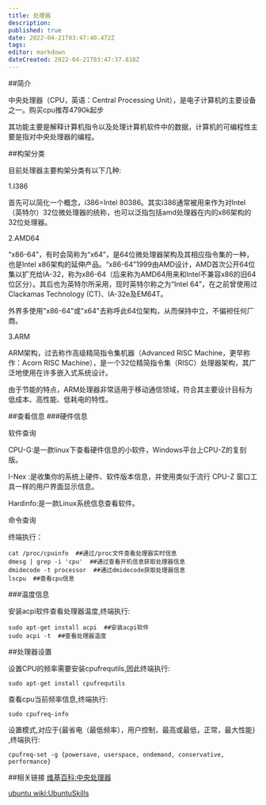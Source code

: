 ```yaml
---
title: 处理器
description: 
published: true
date: 2022-04-21T03:47:40.472Z
tags: 
editor: markdown
dateCreated: 2022-04-21T03:47:37.818Z
---
```


##简介

中央处理器（CPU，英语：Central Processing Unit），是电子计算机的主要设备之一。购买cpu推荐4790k起步

其功能主要是解释计算机指令以及处理计算机软件中的数据，计算机的可编程性主要是指对中央处理器的编程。

##构架分类

目前处理器主要构架分类有以下几种:

1.I386

首先可以简化一个概念，i386=Intel 80386。其实i386通常被用来作为对Intel（英特尔）32位微处理器的统称，也可以泛指包括amd处理器在内的x86架构的32位处理器。

2.AMD64

“x86-64”，有时会简称为“x64”，是64位微处理器架构及其相应指令集的一种，也是Intel x86架构的延伸产品。“x86-64”1999由AMD设计，AMD首次公开64位集以扩充给IA-32，称为x86-64（后来称为AMD64用来和Intel不兼容x86的旧64位区分）。其后也为英特尔所采用，现时英特尔称之为“Intel 64”，在之前曾使用过Clackamas Technology (CT)、IA-32e及EM64T。

外界多使用"x86-64"或"x64"去称呼此64位架构，从而保持中立，不偏袒任何厂商。

3.ARM

ARM架构，过去称作高级精简指令集机器（Advanced RISC Machine，更早称作：Acorn RISC Machine），是一个32位精简指令集（RISC）处理器架构，其广泛地使用在许多嵌入式系统设计。

由于节能的特点，ARM处理器非常适用于移动通信领域，符合其主要设计目标为低成本、高性能、低耗电的特性。

##查看信息
###硬件信息

软件查询

CPU-G:是一款linux下查看硬件信息的小软件，Windows平台上CPU-Z的复刻版。

I-Nex :是收集你的系统上硬件、软件版本信息，并使用类似于流行 CPU-Z 窗口工具一样的用户界面显示信息。

Hardinfo:是一款Linux系统信息查看软件。

命令查询

终端执行：

    cat /proc/cpuinfo  ##通过/proc文件查看处理器实时信息
    dmesg | grep -i 'cpu'  ##通过查看开机信息获取处理器信息
    dmidecode -t processor  ##通过dmidecode获取处理器信息
    lscpu  ##查看cpu信息

###温度信息

安装acpi软件查看处理器温度,终端执行:

    sudo apt-get install acpi  ##安装acpi软件
    sudo acpi -t  ##查看处理器温度

##处理器设置

设置CPU的频率需要安装cpufrequtils,因此终端执行:

    sudo apt-get install cpufrequtils

查看cpu当前频率信息,终端执行:

    sudo cpufreq-info 

设置模式,对应于{最省电（最低频率），用户控制，最高或最低，正常，最大性能} ,终端执行:

    cpufreq-set -g {powersave, userspace, ondemand, conservative, performance}

##相关链接
[维基百科:中央处理器](http://en.wikipedia.org/wiki/Central_processing_unit)

[ubuntu wiki:UbuntuSkills](http://wiki.ubuntu.org.cn/UbuntuSkills#.E8.AE.BE.E7.BD.AECPU.E7.9A.84.E9.A2.91.E7.8E.87)